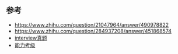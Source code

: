 ## 参考
- https://www.zhihu.com/question/21047964/answer/490978822
- https://www.zhihu.com/question/284937208/answer/451868574
- [interview真题](https://www.nowcoder.com/)
- [能力考级](https://www.freecodecamp.org/)
